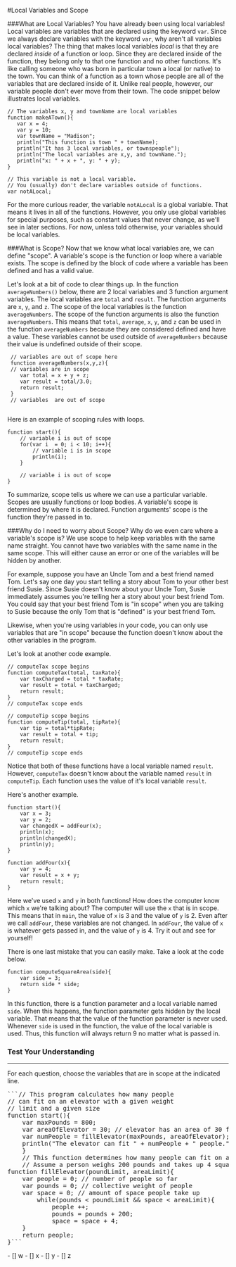 #Local Variables and Scope



###What are Local Variables?
 You have already been using local variables! Local variables are variables that are declared using the keyword ```var```. Since we always declare variables with the keyword ```var```, why aren't all variables local variables? The thing that makes local variables *local* is that they are declared *inside* of a function or loop.  Since they are declared inside of the function, they belong only to that one function and no other functions.  It's like calling someone who was born in  particular town a local (or native) to the town.  You can think of a function as a town whose people are all of the variables that are declared inside of it.  Unlike real people, however, our variable people don't ever move from their town. The code snippet below illustrates local variables.
 
 ```
 // The variables x, y and townName are local variables
 function makeATown(){
    var x = 4;
    var y = 10;
    var townName = "Madison";
    println("This function is town " + townName);
    println("It has 3 local variables, or townspeople");
    println("The local variables are x,y, and townName.");
    println("x: " + x + ", y: " + y);
 }
 
 // This variable is not a local variable.  
 // You (usually) don't declare variables outside of functions.
 var notALocal;
 ```
 
 For the more curious reader, the variable ```notALocal``` is a global variable.   That means it lives in all of the functions.  However, you only use global variables for special purposes, such as constant values that never change, as we'll see in later sections.   For now, unless told otherwise, your variables should be local variables.
 

###What is Scope?
Now that we know what local variables are, we can define "scope".  A variable's scope is the function or loop where a variable exists.  The scope is defined by the block of code where a variable has been defined and has a valid value.  

Let's look at a bit of code to clear things up.  In the function ```averageNumbers()``` below,  there are 2 local variables and 3 function argument variables.  The local variables are ```total``` and ```result```.  The function arguments are ```x```, ```y```, and ```z```.  The scope of the local variables is the function ```averageNumbers```.  The scope of the function arguments is also the function ```averageNumbers```.  This means that ```total```, ```average```, ```x```, ```y```, and ```z``` can be used in the function ```averageNumbers``` because they are considered defined and have a value.  These variables cannot be used outside of ```averageNumbers``` because their value is undefined outside of their scope. 


```
 // variables are out of scope here
 function averageNumbers(x,y,z){
 // variables are in scope
    var total = x + y + z;
    var result = total/3.0;
    return result;
 }
 // variables  are out of scope
 
 ```
Here is an example of scoping rules with loops.

```
function start(){
    // variable i is out of scope
    for(var i  = 0; i < 10; i++){
        // variable i is in scope
        println(i);
    }
    
    // variable i is out of scope
}
```

To summarize, scope tells us where we can use a particular variable.  Scopes are usually functions or loop bodies.  A variable's scope is determined by where it is declared.  Function arguments' scope is the function they're passed in to.

###Why do I need to worry about Scope?
Why do we even care where  a variable's scope is?  We use scope to help keep variables with the same name straight.  You cannot have two variables with the same name in the same scope.  This will either cause an error or one of the variables will be hidden by another.  

For example, suppose you have an Uncle Tom and a best friend named Tom. Let's say one day you start telling a story about Tom to your other best friend Susie.  Since Susie doesn't know about your Uncle Tom, Susie immediately assumes you're telling her a story about your best friend Tom.  You could say that your best friend Tom is "in scope" when you are talking to Susie because the only Tom that is "defined" is your best friend Tom.  

Likewise, when you're using variables in your code, you can only use variables that are "in scope" because the function doesn't know about the other variables in the program.

Let's look at another code example.
```
// computeTax scope begins
function computeTax(total, taxRate){
    var taxCharged = total * taxRate;
    var result = total + taxCharged; 
    return result;
}
// computeTax scope ends

// computeTip scope begins
function computeTip(total, tipRate){
    var tip = total*tipRate;
    var result = total + tip; 
    return result;
}
// computeTip scope ends
```
Notice that both of these functions have a local variable named ```result```.  However, ```computeTax``` doesn't know about  the variable named ```result``` in ```computeTip```.  Each function uses the value of it's local variable ```result```.  

Here's another example.

```
function start(){
    var x = 3;
    var y = 2;
    var changedX = addFour(x);
    println(x);
    println(changedX);
    println(y);
}

function addFour(x){
    var y = 4;
    var result = x + y;
    return result;
}
```

Here we've used ```x``` and ```y``` in both functions!  How does the computer know which ```x``` we're talking about?  The computer will use the ```x``` that is in scope.  This means that in ```main```, the value of ```x``` is 3 and the value of ```y``` is 2.  Even after we call ```addFour```, these variables are not changed.  In ```addFour```, the value of ```x``` is whatever gets passed in, and the value of ```y``` is 4.  Try it out and see for yourself!

There is one last mistake that you can easily make.  Take a look at the code below.

```
function computeSquareArea(side){
    var side = 3;
    return side * side;
}
```

In this function, there is a function parameter and a local variable named ```side```.  When this happens, the function parameter gets hidden by the local variable.  That means that the value of the function parameter is never used.  Whenever ```side``` is used in the function, the value of the local variable is used.  Thus, this function will always return 9 no matter what is passed in.

### Test Your Understanding

---
<p>
For each question, choose the variables that are in scope at the indicated line.
</p>
<p>
<pre>
```// This program calculates how many people
// can fit on an elevator with a given weight
// limit and a given size 
function start(){ 
    var maxPounds = 800;
    var areaOfElevator = 30; // elevator has an area of 30 ft squared
    var numPeople = fillElevator(maxPounds, areaOfElevator);
    println("The elevator can fit " + numPeople + " people.");
    }
    // This function determines how many people can fit on an elevator
    // Assume a person weighs 200 pounds and takes up 4 square feet of space
function fillElevator(poundLimit, areaLimit){
    var people = 0; // number of people so far
    var pounds = 0; // collective weight of people
    var space = 0; // amount of space people take up
        while(pounds < poundLimit && space < areaLimit){
            people ++;
            pounds = pounds + 200;
            space = space + 4;
    }
    return people;
}```
</pre>
</p>
- [] w
- [] x
- [] y
- [] z
